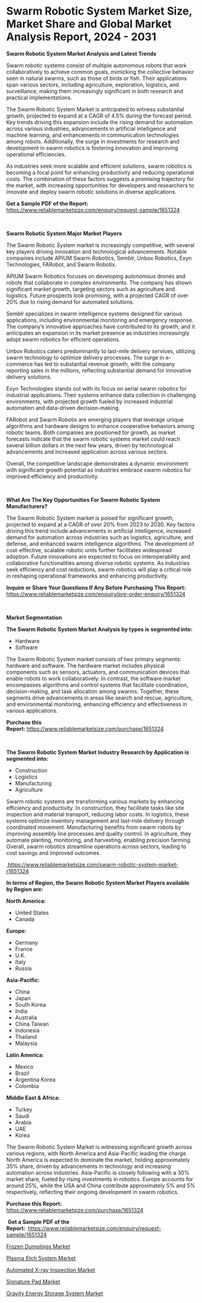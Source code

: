 <p><h1>Swarm Robotic System Market Size, Market Share and Global Market Analysis Report, 2024 - 2031</h1></p><p><strong>Swarm Robotic System Market Analysis and Latest Trends</strong></p>
<p><p>Swarm robotic systems consist of multiple autonomous robots that work collaboratively to achieve common goals, mimicking the collective behavior seen in natural swarms, such as those of birds or fish. Their applications span various sectors, including agriculture, exploration, logistics, and surveillance, making them increasingly significant in both research and practical implementations.</p><p>The Swarm Robotic System Market is anticipated to witness substantial growth, projected to expand at a CAGR of 4.5% during the forecast period. Key trends driving this expansion include the rising demand for automation across various industries, advancements in artificial intelligence and machine learning, and enhancements in communication technologies among robots. Additionally, the surge in investments for research and development in swarm robotics is fostering innovation and improving operational efficiencies. </p><p>As industries seek more scalable and efficient solutions, swarm robotics is becoming a focal point for enhancing productivity and reducing operational costs. The combination of these factors suggests a promising trajectory for the market, with increasing opportunities for developers and researchers to innovate and deploy swarm robotic solutions in diverse applications.</p></p>
<p><strong>Get a Sample PDF of the Report:&nbsp;</strong> <a href="https://www.reliablemarketsize.com/enquiry/request-sample/1651324?utm_campaign=1171&utm_medium=2&utm_source=Github&utm_content=ia&utm_term=03102024&utm_id=swarm-robotic-system">https://www.reliablemarketsize.com/enquiry/request-sample/1651324</a></p>
<p>&nbsp;</p>
<p><strong>Swarm Robotic System Major Market Players</strong></p>
<p><p>The Swarm Robotic System market is increasingly competitive, with several key players driving innovation and technological advancements. Notable companies include APIUM Swarm Robotics, Semblr, Unbox Robotics, Exyn Technologies, FARobot, and Swarm Robotix.</p><p>APIUM Swarm Robotics focuses on developing autonomous drones and robots that collaborate in complex environments. The company has shown significant market growth, targeting sectors such as agriculture and logistics. Future prospects look promising, with a projected CAGR of over 20% due to rising demand for automated solutions.</p><p>Semblr specializes in swarm intelligence systems designed for various applications, including environmental monitoring and emergency response. The company’s innovative approaches have contributed to its growth, and it anticipates an expansion in its market presence as industries increasingly adopt swarm robotics for efficient operations.</p><p>Unbox Robotics caters predominantly to last-mile delivery services, utilizing swarm technology to optimize delivery processes. The surge in e-commerce has led to substantial revenue growth, with the company reporting sales in the millions, reflecting substantial demand for innovative delivery solutions.</p><p>Exyn Technologies stands out with its focus on aerial swarm robotics for industrial applications. Their systems enhance data collection in challenging environments, with projected growth fueled by increased industrial automation and data-driven decision-making.</p><p>FARobot and Swarm Robotix are emerging players that leverage unique algorithms and hardware designs to enhance cooperative behaviors among robotic teams. Both companies are positioned for growth, as market forecasts indicate that the swarm robotic systems market could reach several billion dollars in the next few years, driven by technological advancements and increased application across various sectors.</p><p>Overall, the competitive landscape demonstrates a dynamic environment with significant growth potential as industries embrace swarm robotics for improved efficiency and productivity.</p></p>
<p>&nbsp;</p>
<p><strong>What Are The Key Opportunities For Swarm Robotic System Manufacturers?</strong></p>
<p><p>The Swarm Robotic System market is poised for significant growth, projected to expand at a CAGR of over 20% from 2023 to 2030. Key factors driving this trend include advancements in artificial intelligence, increased demand for automation across industries such as logistics, agriculture, and defense, and enhanced swarm intelligence algorithms. The development of cost-effective, scalable robotic units further facilitates widespread adoption. Future innovations are expected to focus on interoperability and collaborative functionalities among diverse robotic systems. As industries seek efficiency and cost reductions, swarm robotics will play a critical role in reshaping operational frameworks and enhancing productivity.</p></p>
<p><strong>Inquire or Share Your Questions If Any Before Purchasing This Report:</strong> <a href="https://www.reliablemarketsize.com/enquiry/pre-order-enquiry/1651324?utm_campaign=1171&utm_medium=2&utm_source=Github&utm_content=ia&utm_term=03102024&utm_id=swarm-robotic-system">https://www.reliablemarketsize.com/enquiry/pre-order-enquiry/1651324</a></p>
<p>&nbsp;</p>
<p><strong>Market Segmentation</strong></p>
<p><strong>The Swarm Robotic System Market Analysis by types is segmented into:</strong></p>
<p><ul><li>Hardware</li><li>Software</li></ul></p>
<p><p>The Swarm Robotic System market consists of two primary segments: hardware and software. The hardware market includes physical components such as sensors, actuators, and communication devices that enable robots to work collaboratively. In contrast, the software market encompasses algorithms and control systems that facilitate coordination, decision-making, and task allocation among swarms. Together, these segments drive advancements in areas like search and rescue, agriculture, and environmental monitoring, enhancing efficiency and effectiveness in various applications.</p></p>
<p><strong>Purchase this Report:&nbsp;</strong><a href="https://www.reliablemarketsize.com/purchase/1651324?utm_campaign=1171&utm_medium=2&utm_source=Github&utm_content=ia&utm_term=03102024&utm_id=swarm-robotic-system">https://www.reliablemarketsize.com/purchase/1651324</a></p>
<p>&nbsp;</p>
<p><strong>The Swarm Robotic System Market Industry Research by Application is segmented into:</strong></p>
<p><ul><li>Construction</li><li>Logistics</li><li>Manufacturing</li><li>Agriculture</li></ul></p>
<p><p>Swarm robotic systems are transforming various markets by enhancing efficiency and productivity. In construction, they facilitate tasks like site inspection and material transport, reducing labor costs. In logistics, these systems optimize inventory management and last-mile delivery through coordinated movement. Manufacturing benefits from swarm robots by improving assembly line processes and quality control. In agriculture, they automate planting, monitoring, and harvesting, enabling precision farming. Overall, swarm robotics streamline operations across sectors, leading to cost savings and improved outcomes.</p></p>
<p><a href="https://www.reliablemarketsize.com/swarm-robotic-system-market-r1651324?utm_campaign=1171&utm_medium=2&utm_source=Github&utm_content=ia&utm_term=03102024&utm_id=swarm-robotic-system">&nbsp;https://www.reliablemarketsize.com/swarm-robotic-system-market-r1651324</a></p>
<p><strong>In terms of Region, the Swarm Robotic System Market Players available by Region are:</strong></p>
<p>
    <p> <strong> North America: </strong>
        <ul>
            <li>United States</li>
            <li>Canada</li>
        </ul>
        </p> 
    <p> <strong> Europe: </strong>
        <ul>
            <li>Germany</li>
            <li>France</li>
            <li>U.K.</li>
            <li>Italy</li>
            <li>Russia</li>
        </ul>
        </p> 
    <p> <strong> Asia-Pacific: </strong>
        <ul>
            <li>China</li>
            <li>Japan</li>
            <li>South Korea</li>
            <li>India</li>
            <li>Australia</li>
            <li>China Taiwan</li>
            <li>Indonesia</li>
            <li>Thailand</li>
            <li>Malaysia</li>
        </ul>
        </p> 
    <p> <strong> Latin America: </strong>
        <ul>
            <li>Mexico</li>
            <li>Brazil</li>
            <li>Argentina Korea</li>
            <li>Colombia</li>
        </ul>
        </p> 
    <p> <strong> Middle East & Africa: </strong>
        <ul>
            <li>Turkey</li>
            <li>Saudi</li>
            <li>Arabia</li>
            <li>UAE</li>
            <li>Korea</li>
        </ul>
    </p>
    </p>
<p><p>The Swarm Robotic System Market is witnessing significant growth across various regions, with North America and Asia-Pacific leading the charge. North America is expected to dominate the market, holding approximately 35% share, driven by advancements in technology and increasing automation across industries. Asia-Pacific is closely following with a 30% market share, fueled by rising investments in robotics. Europe accounts for around 25%, while the USA and China contribute approximately 5% and 5% respectively, reflecting their ongoing development in swarm robotics.</p></p>
<p><strong>Purchase this Report: </strong><a href="https://www.reliablemarketsize.com/purchase/1651324?utm_campaign=1171&utm_medium=2&utm_source=Github&utm_content=ia&utm_term=03102024&utm_id=swarm-robotic-system">https://www.reliablemarketsize.com/purchase/1651324</a></p>
<p>&nbsp;<strong>Get a Sample PDF of the Report:&nbsp;&nbsp;</strong><a href="https://www.reliablemarketsize.com/enquiry/request-sample/1651324?utm_campaign=1171&utm_medium=2&utm_source=Github&utm_content=ia&utm_term=03102024&utm_id=swarm-robotic-system">https://www.reliablemarketsize.com/enquiry/request-sample/1651324</a></p>
<p><strong></strong></p>
<p><p><a href="https://www.linkedin.com/pulse/navigating-global-frozen-dumplings-market-from-trends-strategy-rdjhf?trackingId=Gu1D3QYyTk6fKpC7p4R2PQ%3D%3D&utm_campaign=1171&utm_medium=2&utm_source=Github&utm_content=ia&utm_term=03102024&utm_id=swarm-robotic-system">Frozen Dumplings Market</a></p><p><a href="https://www.linkedin.com/pulse/future-innovation-global-plasma-etch-system-market-growth-wn1pf?trackingId=769%2BB6leTFyGLgnGafuPvg%3D%3D&utm_campaign=1171&utm_medium=2&utm_source=Github&utm_content=ia&utm_term=03102024&utm_id=swarm-robotic-system">Plasma Etch System Market</a></p><p><a href="https://issuu.com/reportprime-2/docs/automated-x-ray-inspection-market-s_79124cc0553c54?utm_campaign=1171&utm_medium=2&utm_source=Github&utm_content=ia&utm_term=03102024&utm_id=swarm-robotic-system">Automated X-ray Inspection Market</a></p><p><a href="https://www.linkedin.com/pulse/signature-pad-industry-sector-market-dynamics-future-scenarios-6pu1f?trackingId=LSr7S3PWTmOTT%2Bz5P1CWlQ%3D%3D&utm_campaign=1171&utm_medium=2&utm_source=Github&utm_content=ia&utm_term=03102024&utm_id=swarm-robotic-system">Signature Pad Market</a></p><p><a href="https://issuu.com/reportprime-2/docs/gravity-energy-storage-system-marke_c65479f8fc5956?utm_campaign=1171&utm_medium=2&utm_source=Github&utm_content=ia&utm_term=03102024&utm_id=swarm-robotic-system">Gravity Energy Storage System Market</a></p></p>